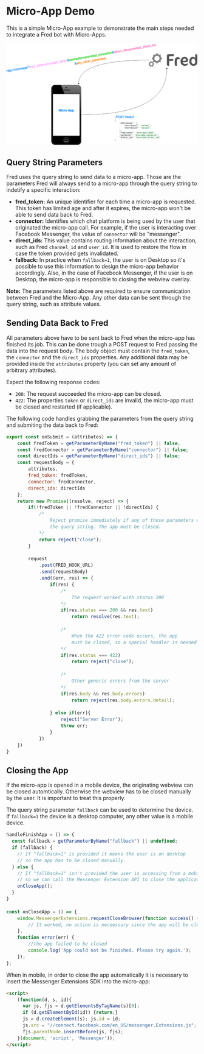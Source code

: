 # Micro-App Demo

This is a simple Micro-App example to demonstrate the main steps needed to integrate a Fred bot with Micro-Apps. 

<p align="center">
  <img src="/public/micro-app-flow.png" width="700"/>
</p>

## Query String Parameters

Fred uses the query string to send data to a micro-app. Those are the parameters Fred will always send to a micro-app through the query string to indetify a specific interaction:

- **fred_token:** An unique identifier for each time a micro-app is requested. This token has limited age and after it expires, the micro-app won't be able to send data back to Fred.
- **connector:** Identifies which chat platform is being used by the user that originated the micro-app call. For example, if the user is interacting over Facebook Messenger, the value of `connector` will be "messenger".
- **direct_ids:** This value contains routing information about the interaction, such as Fred `channel_id` and `user_id`. It is used to restore the flow in case the token provided gets invalidated.
- **fallback:** In practice when `fallback=1`, the user is on Desktop so it's possible to use this information to design the micro-app behavior accordingly. Also, in the case of Facebook Messenger, if the user is on Desktop, the micro-app is responsible to closing the webview overlay.

**Note:** The parameters listed above are required to ensure communication between Fred and the Micro-App. Any other data can be sent through the query string, such as attribute values.

## Sending Data Back to Fred

All parameters above have to be sent back to Fred when the micro-app has finished its job. This can be done trough a POST request to Fred passing the data into the request body. The body object must contain the `fred_token`, the `connector` and the `direct_ids` properties. Any additional data may be provided inside the `attributes` property (you can set any amount of arbitrary attributes).

Expect the following response codes:

- `200`: The request succeeded the micro-app can be closed.
- `422`: The properties `token` or `direct_ids` are invalid, the micro-app must be closed and restarted (if applicable).

The following code handles grabbing the parameters from the query string and submiting the data back to Fred:

```javascript
export const onSubmit = (attributes) => {
    const fredToken = getParameterByName("fred_token") || false;
    const fredConnector = getParameterByName("connector") || false;
    const directIds = getParameterByName("direct_ids") || false;
    const requestBody = {
        attributes,
        fred_token: fredToken,
        connector: fredConnector,
        direct_ids: directIds
    };
    return new Promise((resolve, reject) => {
        if(!fredToken || !fredConnector || !directIds) { 
            /*  
                Reject promise immediately if any of those parameters weren't provided with
                the query string. The app must be closed.
            */
            return reject("close");
        }

        request 
            .post(FRED_HOOK_URL)
            .send(requestBody)
            .end((err, res) => {
                if(res) {
                    /*
                        The request worked with status 200
                    */
                    if(res.status === 200 && res.text)
                        return resolve(res.text);

                    /* 
                        When the 422 error code occurs, the app 
                        must be closed, so a special handler is needed
                    */
                    if(res.status === 422) 
                        return reject("close");
                    
                    /* 
                        Other generic errors from the server
                    */
                    if(res.body && res.body.errors)
                        return reject(res.body.errors.detail);

                } else if(err){
                    reject("Server Error");
                    throw err;
                }
            })
    })
}

```

## Closing the App

If the micro-app is opened in a mobile device, the originating webview can be closed automtically. Otherwise the webview has to be closed manually by the user. It is important to treat this properly.

The query string parameter `fallback` can be used to determine the device. If `fallback=1` the device is a desktop computer, any other value is a mobile device. 

```javascript
handleFinishApp = () => {
  const fallback = getParameterByName("fallback") || undefined;
  if (fallback) {
    // If "fallback=1" is provided it means the user is on desktop
    // so the app has to be closed manually.
  } else {
    // If "fallback=1" isn't provided the user is accessing from a mobile device
    // so we can call the Messenger Extension API to close the application.
    onCloseApp();
  } 
}

const onCloseApp = () => {
    window.MessengerExtensions.requestCloseBrowser(function success() {
        // It worked, no action is neceessary since the app will be closed.
    },
    function error(err) {
        //the app failed to be closed
        console.log('App could not be finished. Please try again.');
    });
};
```

When in mobile, in order to close the app automatically it is necessary to insert the Messenger Extensions SDK into the micro-app:

```html
<script>
    (function(d, s, id){
      var js, fjs = d.getElementsByTagName(s)[0];
      if (d.getElementById(id)) {return;}
      js = d.createElement(s); js.id = id;
      js.src = "//connect.facebook.com/en_US/messenger.Extensions.js";
      fjs.parentNode.insertBefore(js, fjs);
    }(document, 'script', 'Messenger'));
</script>
```
